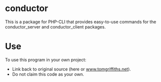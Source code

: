 # conductor
This is a package for PHP-CLI that provides easy-to-use commands for the conductor_server and conductor_client packages.

# Use
To use this program in your own project:
* Link back to original source (here or www.tomgriffiths.net).
* Do not claim this code as your own.
